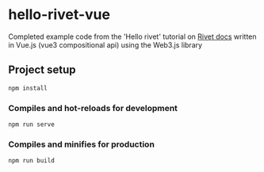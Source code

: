 # hello-rivet-vue

Completed example code from the 'Hello rivet' tutorial on <a href="https://rivet.cloud/docs">Rivet docs</a> written in Vue.js (vue3 compositional api) using the Web3.js library

## Project setup
```
npm install
```

### Compiles and hot-reloads for development
```
npm run serve
```

### Compiles and minifies for production
```
npm run build
```

